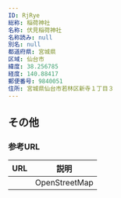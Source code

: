 ```yaml
---
ID: RjRye
総称: 稲荷神社
名称: 伏見稲荷神社
名称読み: null
別名: null
都道府県: 宮城県
区域: 仙台市
緯度: 38.256785
経度: 140.88417
郵便番号: 9840051
住所: 宮城県仙台市若林区新寺１丁目３
---
```


## その他

### 参考URL

| URL | 説明          |
| --- | ------------- |
|     | OpenStreetMap |
